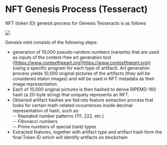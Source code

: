 # NFT Genesis Process (Tesseract)

NFT (token ID) genesis process for Genesis Tesseracts is as follows

![](https://lh6.googleusercontent.com/j63qe1zjDcgqA6Uz\_dWr7ZfEm1R4oTG\_dalP1R9gw3sqrFzteum8cW75DDHFo688OwZeczHvWNz1gUkI1WuOF2OL\_BPw79\_2BjuMNue90FhThaS8zvwQkGYQt4wfE0vZpHp2aDf\_)

Genesis mint consists of the following steps:&#x20;

* generation of 10,000 pseudo-random numbers (variants) that are used as inputs of the context-free art generation tool ([https://www.contextfreeart.org](https://www.contextfreeart.org)) (using a specific program for each type of artifact). Art generation process yields 10,000 original pictures of the artifacts (they will be considered etalon images) and will be used in NFT metadata as their image representation.&#x20;
* Each of 10,000 original pictures is then hashed to derive RIPEMD-160 hash (a 20-byte string) that uniquely represents an NFT.&#x20;
* Obtained artifact hashes are fed into feature extraction process that looks for certain math-related occurrences inside decimal representation of hash, such as: \
  \-- Repeated number patterns (111, 222, etc.) \
  \-- Fibonacci numbers \
  \-- Prime numbers of special (rare) types&#x20;
* Extracted features, together with artifact type and artifact hash form the final Token ID which will identify artifacts on blockchain
